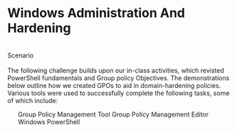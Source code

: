 # Windows Administration And Hardening
<br>
<h>Scenario</h>
<br>
<br>
The following challenge builds upon our in-class activities, which revisted PowerShell fundamentals and Group policy Objectives. The demonstrations below outline how we created GPOs to aid in domain-hardening policies. Various tools were used to successfully complete the following tasks, some of which include:
<ul>
  <il>Group Policy Management Tool</il>
  <il>Group Policy Management Editor</il>
  <il>Windows PowerShell</il>
</ul>
<br>

